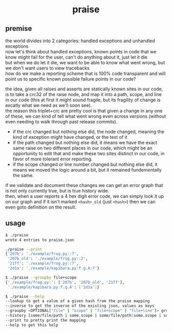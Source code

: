 <h1 align="center">
  praise
</h1>

## premise
the world divides into 2 categories: handled exceptions and unhandled exceptions\
now let's think about handled exceptions, known points in code that we know might fail for the user, can't do anything about it, just let it die\
but when we do let it die, we want to be able to know what went wrong, but we don't want users to view tracebacks\
how do we make a reporting scheme that is 100% code transparent and will point us to specific known possible failure points in our code?

the idea, given all raises and asserts are statically known sites in our code, is to take a crc32 of the raise node, and map it into a path, scope, and line in our code (this at first it might sound fragile, but its fragility of change is excatly what we need as we'll soon see).\
the reason this triplet+crc are pretty cool is that given a change in any one of these, we can kind of tell what went wrong even across versions (without even needing to walk through past release commits).
- if the crc changed but nothing else did, the node changed, meaning the kind of exception might have changed, or the text of it
- if the path changed but nothing else did, it means we have the exact same raise on two different places in our code, which might be an opportunity to edit that and make these two sites distinct in our code, in favor of more tolerant error reporting.
- if the scope changed or line number changed but nothing else did, it means we moved the logic around a bit, but it remained fundementally the same.

if we validate and document these changes we can get an error graph that is not only currently true, but is true history wide.\
then, when a user reports a 4 hex digit error code, we can simply look it up on our graph and if it isn't marked `<hash>_old` (just `<hash>`) then we can even goto definition on the result.

## usage
```sh
$ ./praise
wrote 4 entries to praise.json
```
```sh
./praise --print
{'207b': './example/frog.py::7',
 '207b_old': './example/frog.py::2',
 '21ff': './example/frog.py::7',
 '2d1a': './example/kapibara.py:f.g.A:7'}
````
```sh
$ ./praise --groupby file+scope
{'./example/frog.py:': ['207b', '207b_old', '21ff'],
 './example/kapibara.py:f.g.A': ['2d1a']}
```
```sh
$ ./praise --help
--lookup to get a value of a given hash from the praise mapping
--inverse to get the inverse of the existing json, values as keys
--groupby <OPTIONAL["file" | "scope" | "file+scope" | "file+line"]> group keys by values. without a subargument it is equivalent to --inverse
--history [some/file/path | some.scope | some/file/path:some.scope | some/file/path:someline] get hashes whose value matches the given argument
--print to pretty print the mapping
--help to get this help
```
